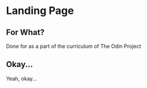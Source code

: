 # Landing Page

## For What?

Done for as a part of the curriculum of The Odin Project 

## Okay...

Yeah, okay...